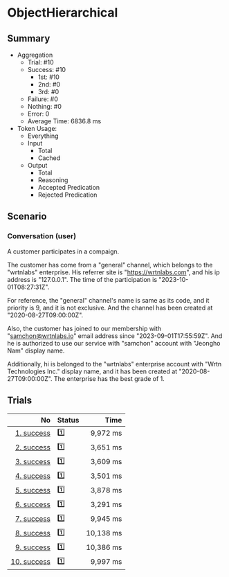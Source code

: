 # ObjectHierarchical
## Summary
  - Aggregation
    - Trial: #10
    - Success: #10
      - 1st: #10
      - 2nd: #0
      - 3rd: #0
    - Failure: #0
    - Nothing: #0
    - Error: 0
    - Average Time: 6836.8 ms
  - Token Usage:
    - Everything
    - Input
      - Total
      - Cached
    - Output
      - Total
      - Reasoning
      - Accepted Predication
      - Rejected Predication

## Scenario
### Conversation (user)
A customer participates in a compaign.

The customer has come from a "general" channel,
which belongs to the "wrtnlabs" enterprise.
His referrer site is "https://wrtnlabs.com",
and his ip address is "127.0.0.1".
The time of the participation is "2023-10-01T08:27:31Z".

For reference, the "general" channel's name is same as its code,
and it priority is 9, and it is not exclusive. And the channel
has been created at "2020-08-27T09:00:00Z".

Also, the customer has joined to our membership with
"samchon@wrtnlabs.io" email address since "2023-09-01T17:55:59Z".
And he is authorized to use our service with "samchon" account
with "Jeongho Nam" display name.

Additionally, hi is belonged to the "wrtnlabs" enterprise account
with "Wrtn Technologies Inc." display name, and it has been created at
"2020-08-27T09:00:00Z". The enterprise has the best grade of 1.

## Trials
No | Status | Time
---:|:-------|------:
[1. success](./trials/1.success.json) | 1️⃣ | 9,972 ms
[2. success](./trials/2.success.json) | 1️⃣ | 3,651 ms
[3. success](./trials/3.success.json) | 1️⃣ | 3,609 ms
[4. success](./trials/4.success.json) | 1️⃣ | 3,501 ms
[5. success](./trials/5.success.json) | 1️⃣ | 3,878 ms
[6. success](./trials/6.success.json) | 1️⃣ | 3,291 ms
[7. success](./trials/7.success.json) | 1️⃣ | 9,945 ms
[8. success](./trials/8.success.json) | 1️⃣ | 10,138 ms
[9. success](./trials/9.success.json) | 1️⃣ | 10,386 ms
[10. success](./trials/10.success.json) | 1️⃣ | 9,997 ms